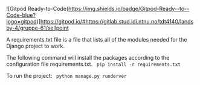 ![Gitpod Ready-to-Code(https://img.shields.io/badge/Gitpod-Ready--to--Code-blue?logo=gitpod)]https://gitpod.io/#https://gitlab.stud.idi.ntnu.no/tdt4140/landsby-4/gruppe-61/sellpoint

A requirements.txt file is a file that lists all of the modules needed for the Django project to work.

The following command will install the packages according to the configuration file requirements.txt.
 ` pip install -r requirements.txt`

To run the project:
 ` python manage.py runderver`
